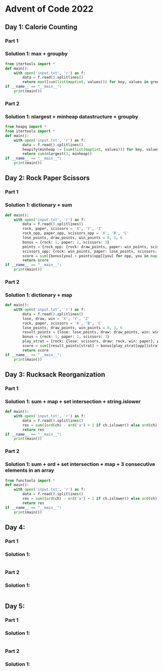 # Advent of Code 2022

## Day 1: Calorie Counting

### Part 1

### Solution 1:  max + groupby

```py
from itertools import *
def main():
    with open('input.txt', 'r') as f:
        data = f.read().splitlines()
        return max([sum(list(map(int, values))) for key, values in groupby(data, lambda s: s != '') if key])
if __name__ == "__main__":
    print(main())
```

### Part 2

### Solution 1:  nlargest + minheap datastructure + groupby

```py
from heapq import *
from itertools import *
def main():
    with open('input.txt', 'r') as f:
        data = f.read().splitlines()
        heapify(minheap := [sum(list(map(int, values))) for key, values in groupby(data, lambda s: s != '') if key])
        return sum(nlargest(3, minheap))
if __name__ == "__main__":
    print(main())
```

## Day 2: Rock Paper Scissors

### Part 1

### Solution 1:  dictionary + sum

```py
def main():
    with open('input.txt', 'r') as f:
        data = f.read().splitlines()
        rock, paper, scissors = 'X', 'Y', 'Z'
        rock_opp, paper_opp, scissors_opp = 'A', 'B', 'C'
        lose_points, draw_points, win_points = 0, 3, 6
        bonus = {rock: 1, paper: 2, scissors: 3}
        points = {rock_opp: {rock: draw_points, paper: win_points, scissors: lose_points}, paper_opp: {rock: lose_points, paper: draw_points, scissors: win_points}, 
        scissors_opp: {rock: win_points, paper: lose_points, scissors: draw_points}}
        score = sum([bonus[you] + points[opp][you] for opp, you in map(lambda play: play.split(), data)])
        return score
if __name__ == "__main__":
    print(main())
```

### Part 2

### Solution 1:  dictionary + map

```py
def main():
    with open('input.txt', 'r') as f:
        data = f.read().splitlines()
        lose, draw, win = 'X', 'Y', 'Z'
        rock, paper, scissors = 'A', 'B', 'C'
        lose_points, draw_points, win_points = 0, 3, 6
        result_points = {lose: lose_points, draw: draw_points, win: win_points}
        bonus = {rock: 1, paper: 2, scissors: 3}
        play_strat = {rock: {lose: scissors, draw: rock, win: paper}, paper: {lose: rock, draw: paper, win: scissors}, scissors: {lose: paper, draw: scissors, win: rock}}
        score = sum([result_points[strat] + bonus[play_strat[opp][strat]] for opp, strat in map(lambda play: play.split(), data)])
        return score
if __name__ == "__main__":
    print(main())
```

## Day 3: Rucksack Reorganization

### Part 1

### Solution 1: sum + map + set intersection + string.islower

```py
def main():
    with open('input.txt', 'r') as f:
        data = f.read().splitlines()
        res = sum([ord(ch) - ord('a') + 1 if ch.islower() else ord(ch) - ord('A') + 27 for ch in map(lambda rucksack: next(iter(set(rucksack[:len(rucksack)//2]) & set(rucksack[len(rucksack)//2:]))), data)])
        return res
if __name__ == "__main__":
    print(main())
```

### Part 2

### Solution 1:  sum + ord + set intersection + map + 3 consecutive elements in an array

```py
from functools import *
def main():
    with open('input.txt', 'r') as f:
        data = f.read().splitlines()
        res = sum([ord(ch) - ord('a') + 1 if ch.islower() else ord(ch) - ord('A') + 27 for ch in map(lambda i: next(iter(reduce(lambda x, y: x & y, map(set, [data[i-2], data[i-1], data[i]])))) ,range(2, len(data), 3))])
        return res
if __name__ == "__main__":
    print(main())
```

## Day 4:

### Part 1

### Solution 1: 

```py

```

### Part 2

### Solution 1:

```py

```

## Day 5:

### Part 1

### Solution 1: 

```py

```

### Part 2

### Solution 1:

```py

```
